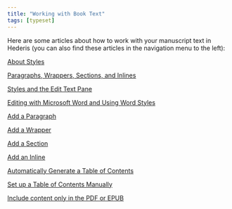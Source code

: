 ```yaml
---
title: "Working with Book Text"
tags: [typeset]
---
```

 
<html><body><section data-type="chapter" class="hsecchapter" data-hederis-type="hsecchapter" id="intro-book-text" data-pi-attrs="id: intro-book-text; data-tags: typeset;" role="doc-chapter" data-tags="typeset" data-author-name=" " data-book-title=" " title="Working with Book Text"><p class="hblkp" data-hederis-type="hblkp" id="phMvvCekC">Here are some articles about how to work with your manuscript text in Hederis (you can also find these articles in the navigation menu to the left): </p><p class="hblkp" data-hederis-type="hblkp" id="pW6xOtnMZ"><a href="{% link _docs/semantic-tagging.md %}" data-hederis-type="hspana" id="pVxipujsI"><span class="Hyperlink" data-hederis-type="hspnspan" id="puEsT8Tmi">About Styles</span></a></p><p class="hblkp" data-hederis-type="hblkp" id="pNAccflub"><a href="{% link _docs/paragraphs-wrappers-and-sections.md %}" data-hederis-type="hspana" id="piKsSmnJD"><span class="Hyperlink" data-hederis-type="hspnspan" id="pmxIKz8Z6">Paragraphs, Wrappers, Sections, and Inlines</span></a></p><p class="hblkp" data-hederis-type="hblkp" id="p4eCNckk1"><a href="{% link _docs/edit-text-mode.md %}" data-hederis-type="hspana" id="p2jaEGfop"><span class="Hyperlink" data-hederis-type="hspnspan" id="pLG4pi4lq">Styles and the Edit Text Pane</span></a></p><p class="hblkp" data-hederis-type="hblkp" id="prdkpKlbe"><a href="{% link _docs/fine-tune-styles.md %}" data-hederis-type="hspana" id="p6ma8glOg"><span class="Hyperlink" data-hederis-type="hspnspan" id="pJ4yxhDeo">Editing with Microsoft Word and Using Word Styles</span></a></p><p class="hblkp" data-hederis-type="hblkp" id="pRvhaLMCT"><a href="{% link _docs/add-a-paragraph.md %}" data-hederis-type="hspana" id="pJNvpVfpR"><span class="Hyperlink" data-hederis-type="hspnspan" id="pUNG5xraQ">Add a Paragraph</span></a></p><p class="hblkp" data-hederis-type="hblkp" id="pqPcZSiCY"><a href="{% link _docs/add-a-wrapper.md %}" data-hederis-type="hspana" id="pkYRG50Cy"><span class="Hyperlink" data-hederis-type="hspnspan" id="pXpb6unxu">Add a Wrapper</span></a></p><p class="hblkp" data-hederis-type="hblkp" id="p10A2fuBd"><a href="{% link _docs/add-a-section.md %}" data-hederis-type="hspana" id="pG1VM4Ubz"><span class="Hyperlink" data-hederis-type="hspnspan" id="pJz6VWLDA">Add a Section</span></a></p><p class="hblkp" data-hederis-type="hblkp" id="pjgOQNMim"><a href="{% link _docs/add-an-inline.md %}" data-hederis-type="hspana" id="pGzGfZfPQ"><span class="Hyperlink" data-hederis-type="hspnspan" id="p2zQMpMt9">Add an Inline</span></a></p><p class="hblkp" data-hederis-type="hblkp" id="poia4ovn7"><a href="{% link _docs/autogen-a-toc.md %}" data-hederis-type="hspana" id="p7dnBVddF"><span class="Hyperlink" data-hederis-type="hspnspan" id="pNaGfzWD0">Automatically Generate a Table of Contents</span></a></p><p class="hblkp" data-hederis-type="hblkp" id="pcTcU7G6x"><a href="{% link _docs/setup-a-toc.md %}" data-hederis-type="hspana" id="pzNG2Yr4E"><span class="Hyperlink" data-hederis-type="hspnspan" id="ptQeewh1w">Set up a Table of Contents Manually</span></a></p><p class="hblkp" data-hederis-type="hblkp" id="pmFItT6f8"><a href="{% link _docs/include-custom-content.md %}" data-hederis-type="hspana" id="pYOM0a2ry"><span class="Hyperlink" data-hederis-type="hspnspan" id="pf6ZDjgAE">Include content only in the PDF or EPUB</span></a></p></section></body></html>
